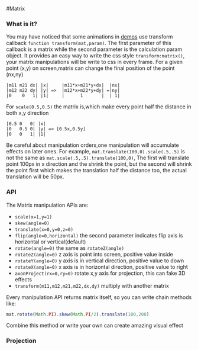 #Matrix
### What is it?
You may have noticed that some animations in [demos](../demo) use transform callback `function transform(mat,param)`.
The first parameter of this callback is a matrix while the second parameter is the calculation param object.
It provides an easy way to write the css style `transform:matrix()`, your matrix manipulations will be write to css in every frame.
For a given point (x,y) on screen,matrix can change the final position of the point (nx,ny)
````
|m11 m21 dx| |x|     |m11*x+m21*y+dx|  |nx|
|m12 m22 dy| |y| =>  |m12*x+m22*y+dy| =|ny|
|0    0   1| |1|     |      1       |  | 1|
````
For `scale(0.5,0.5)` the matrix is,which make every point half the distance in both x,y direction
````
|0.5 0   0| |x|
|0   0.5 0| |y| => [0.5x,0.5y]
|0   0   1| |1|
````
Be careful about manipulation orders,one manipulation will accumulate effects on later ones.
For example, `mat.translate(100,0).scale(.5,.5)` is not the same as `mat.scale(.5,.5).translate(100,0)`,
The first will translate point 100px in x direction and the shrink the point, 
but the second will shrink the point first which makes the translation half the distance too, the actual translation will be 50px.
### API
The Matrix manipulation APIs are:
* `scale(x=1,y=1)` 
* `skew(angle=0)`
* `translate(x=0,y=0,z=0)`   
* `flip(angle=0,horizontal)` the second parameter indicates flip axis is horizontal or vertical(default) 
* `rotate(angle=0)`          the same as `rotateZ(angle)`
* `rotateZ(angle=0)`         z axis is point into screen, positive value inside
* `rotateY(angle=0)`         y axis is in vertical direction, positive value to down
* `rotateX(angle=0)`         x axis is in horizontal direction, positive value to right
* `axonProject(rx=0,ry=0)`   rotate x,y axis for projection, this can fake 3D effects
* `transform(m11,m12,m21,m22,dx,dy)` multiply with another matrix

Every manipulation API returns matrix itself, so you can write chain methods like:
```` js
mat.rotate(Math.PI).skew(Math.PI/2).translate(100,200)
````
Combine this method or write your own can create amazing visual effect

### Projection
